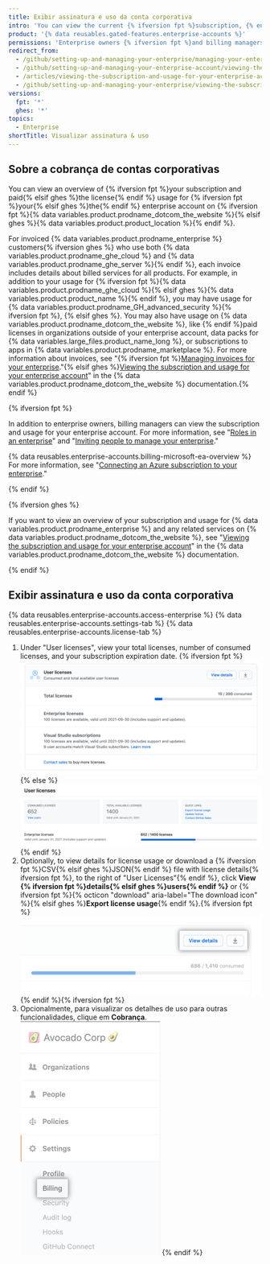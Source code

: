```yaml
---
title: Exibir assinatura e uso da conta corporativa
intro: 'You can view the current {% ifversion fpt %}subscription, {% endif %}license usage{% ifversion fpt %}, invoices, payment history, and other billing information{% endif %} for {% ifversion fpt %}your enterprise account{% elsif ghes %}{% data variables.product.product_location_enterprise %}{% endif %}.'
product: '{% data reusables.gated-features.enterprise-accounts %}'
permissions: 'Enterprise owners {% ifversion fpt %}and billing managers {% endif %}can access and manage all billing settings for enterprise accounts.'
redirect_from:
  - /github/setting-up-and-managing-your-enterprise/managing-your-enterprise-account/viewing-the-subscription-and-usage-for-your-enterprise-account
  - /github/setting-up-and-managing-your-enterprise-account/viewing-the-subscription-and-usage-for-your-enterprise-account
  - /articles/viewing-the-subscription-and-usage-for-your-enterprise-account
  - /github/setting-up-and-managing-your-enterprise/viewing-the-subscription-and-usage-for-your-enterprise-account
versions:
  fpt: '*'
  ghes: '*'
topics:
  - Enterprise
shortTitle: Visualizar assinatura & uso
---
```


## Sobre a cobrança de contas corporativas

You can view an overview of {% ifversion fpt %}your subscription and paid{% elsif ghes %}the license{% endif %} usage for {% ifversion fpt %}your{% elsif ghes %}the{% endif %} enterprise account on {% ifversion fpt %}{% data variables.product.prodname_dotcom_the_website %}{% elsif ghes %}{% data variables.product.product_location %}{% endif %}.

For invoiced {% data variables.product.prodname_enterprise %} customers{% ifversion ghes %} who use both {% data variables.product.prodname_ghe_cloud %} and {% data variables.product.prodname_ghe_server %}{% endif %}, each invoice includes details about billed services for all products. For example, in addition to your usage for {% ifversion fpt %}{% data variables.product.prodname_ghe_cloud %}{% elsif ghes %}{% data variables.product.product_name %}{% endif %}, you may have usage for {% data variables.product.prodname_GH_advanced_security %}{% ifversion fpt %}, {% elsif ghes %}. You may also have usage on {% data variables.product.prodname_dotcom_the_website %}, like {% endif %}paid licenses in organizations outside of your enterprise account, data packs for {% data variables.large_files.product_name_long %}, or subscriptions to apps in {% data variables.product.prodname_marketplace %}. For more information about invoices, see "{% ifversion fpt %}[Managing invoices for your enterprise](/billing/managing-billing-for-your-github-account/managing-invoices-for-your-enterprise)."{% elsif ghes %}<a href="/billing/managing-billing-for-your-github-account/viewing-the-subscription-and-usage-for-your-enterprise-account" class="dotcom-only">Viewing the subscription and usage for your enterprise account</a>" in the {% data variables.product.prodname_dotcom_the_website %} documentation.{% endif %}

{% ifversion fpt %}

In addition to enterprise owners, billing managers can view the subscription and usage for your enterprise account. For more information, see "[Roles in an enterprise](/github/setting-up-and-managing-your-enterprise/managing-users-in-your-enterprise/roles-in-an-enterprise#billing-manager)" and "[Inviting people to manage your enterprise](/github/setting-up-and-managing-your-enterprise/inviting-people-to-manage-your-enterprise)."

{% data reusables.enterprise-accounts.billing-microsoft-ea-overview %} For more information, see "[Connecting an Azure subscription to your enterprise](/github/setting-up-and-managing-your-enterprise/connecting-an-azure-subscription-to-your-enterprise)."

{% endif %}

{% ifversion ghes %}

If you want to view an overview of your subscription and usage for {% data variables.product.prodname_enterprise %} and any related services on {% data variables.product.prodname_dotcom_the_website %}, see "[Viewing the subscription and usage for your enterprise account](/free-pro-team@latest/billing/managing-billing-for-your-github-account/viewing-the-subscription-and-usage-for-your-enterprise-account)" in the {% data variables.product.prodname_dotcom_the_website %} documentation.

{% endif %}

## Exibir assinatura e uso da conta corporativa

{% data reusables.enterprise-accounts.access-enterprise %}
{% data reusables.enterprise-accounts.settings-tab %}
{% data reusables.enterprise-accounts.license-tab %}
1. Under "User licenses", view your total licenses, number of consumed licenses, and your subscription expiration date.
  {% ifversion fpt %}![License and subscription information in enterprise billing settings](/assets/images/help/business-accounts/billing-license-info.png){% else %}
  ![Informações de assinaturas e licenças nas configurações de cobrança da empresa](/assets/images/enterprise/enterprise-server/enterprise-server-billing-license-info.png){% endif %}
1. Optionally, to view details for license usage or download a {% ifversion fpt %}CSV{% elsif ghes %}JSON{% endif %} file with license details{% ifversion fpt %}, to the right of "User Licenses"{% endif %}, click **View {% ifversion fpt %}details{% elsif ghes %}users{% endif %}** or {% ifversion fpt %}{% octicon "download" aria-label="The download icon" %}{% elsif ghes %}**Export license usage**{% endif %}.{% ifversion fpt %} !["View details" button and button with download icon to the right of "User Licenses"](/assets/images/help/business-accounts/billing-license-info-click-view-details-or-download.png){% endif %}{% ifversion fpt %}
1. Opcionalmente, para visualizar os detalhes de uso para outras funcionalidades, clique em **Cobrança**. ![Aba de faturamento na barra lateral de configurações da conta corporativa](/assets/images/help/business-accounts/settings-billing-tab.png)
{% endif %}
